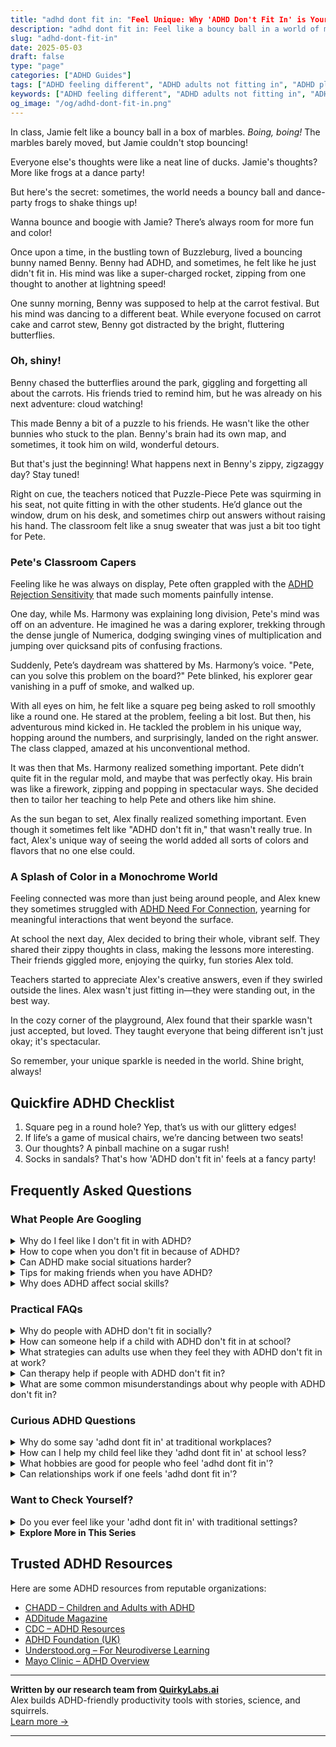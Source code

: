 ```yaml
---
title: "adhd dont fit in: "Feel Unique: Why 'ADHD Don't Fit In' is Your Superpower!"
description: "adhd dont fit in: Feel like a bouncy ball in a world of marbles? "ADHD don't fit in" embraces your unique spark! Join us for stories that celebrate your vibrant mind and uplift your spirit."
slug: "adhd-dont-fit-in"
date: 2025-05-03
draft: false
type: "page"
categories: ["ADHD Guides"]
tags: ["ADHD feeling different", "ADHD adults not fitting in", "ADHD playful coping", "ADHD creativity benefits", "ADHD unique perspectives", "ADHD community support", "ADHD social challenges"]
keywords: ["ADHD feeling different", "ADHD adults not fitting in", "ADHD playful coping", "ADHD creativity benefits", "ADHD unique perspectives", "ADHD community support", "ADHD social challenges"]
og_image: "/og/adhd-dont-fit-in.png"
---
```


In class, Jamie felt like a bouncy ball in a box of marbles. *Boing, boing!* The marbles barely moved, but Jamie couldn't stop bouncing!

Everyone else's thoughts were like a neat line of ducks. Jamie's thoughts? More like frogs at a dance party!

But here's the secret: sometimes, the world needs a bouncy ball and dance-party frogs to shake things up! 

Wanna bounce and boogie with Jamie? There’s always room for more fun and color!

Once upon a time, in the bustling town of Buzzleburg, lived a bouncing bunny named Benny. Benny had ADHD, and sometimes, he felt like he just didn't fit in. His mind was like a super-charged rocket, zipping from one thought to another at lightning speed!

One sunny morning, Benny was supposed to help at the carrot festival. But his mind was dancing to a different beat. While everyone focused on carrot cake and carrot stew, Benny got distracted by the bright, fluttering butterflies.

### Oh, shiny!

Benny chased the butterflies around the park, giggling and forgetting all about the carrots. His friends tried to remind him, but he was already on his next adventure: cloud watching!

This made Benny a bit of a puzzle to his friends. He wasn't like the other bunnies who stuck to the plan. Benny's brain had its own map, and sometimes, it took him on wild, wonderful detours.

But that's just the beginning! What happens next in Benny's zippy, zigzaggy day? Stay tuned!

Right on cue, the teachers noticed that Puzzle-Piece Pete was squirming in his seat, not quite fitting in with the other students. He’d glance out the window, drum on his desk, and sometimes chirp out answers without raising his hand. The classroom felt like a snug sweater that was just a bit too tight for Pete.

### Pete's Classroom Capers

Feeling like he was always on display, Pete often grappled with the [ADHD Rejection Sensitivity](/pages/adhd-rejection-sensitivity/) that made such moments painfully intense.

One day, while Ms. Harmony was explaining long division, Pete's mind was off on an adventure. He imagined he was a daring explorer, trekking through the dense jungle of Numerica, dodging swinging vines of multiplication and jumping over quicksand pits of confusing fractions.

Suddenly, Pete’s daydream was shattered by Ms. Harmony’s voice. "Pete, can you solve this problem on the board?" Pete blinked, his explorer gear vanishing in a puff of smoke, and walked up.

With all eyes on him, he felt like a square peg being asked to roll smoothly like a round one. He stared at the problem, feeling a bit lost. But then, his adventurous mind kicked in. He tackled the problem in his unique way, hopping around the numbers, and surprisingly, landed on the right answer. The class clapped, amazed at his unconventional method.

It was then that Ms. Harmony realized something important. Pete didn’t quite fit in the regular mold, and maybe that was perfectly okay. His brain was like a firework, zipping and popping in spectacular ways. She decided then to tailor her teaching to help Pete and others like him shine.

As the sun began to set, Alex finally realized something important. Even though it sometimes felt like "ADHD don't fit in," that wasn't really true. In fact, Alex's unique way of seeing the world added all sorts of colors and flavors that no one else could.

### A Splash of Color in a Monochrome World

Feeling connected was more than just being around people, and Alex knew they sometimes struggled with [ADHD Need For Connection](/pages/adhd-need-for-connection/), yearning for meaningful interactions that went beyond the surface.

At school the next day, Alex decided to bring their whole, vibrant self. They shared their zippy thoughts in class, making the lessons more interesting. Their friends giggled more, enjoying the quirky, fun stories Alex told.

Teachers started to appreciate Alex's creative answers, even if they swirled outside the lines. Alex wasn't just fitting in—they were standing out, in the best way.

In the cozy corner of the playground, Alex found that their sparkle wasn't just accepted, but loved. They taught everyone that being different isn't just okay; it's spectacular.

So remember, your unique sparkle is needed in the world. Shine bright, always!

## Quickfire ADHD Checklist

1. Square peg in a round hole? Yep, that’s us with our glittery edges!
2. If life’s a game of musical chairs, we’re dancing between two seats!
3. Our thoughts? A pinball machine on a sugar rush!
4. Socks in sandals? That's how 'ADHD don't fit in' feels at a fancy party!

## Frequently Asked Questions



### What People Are Googling

<details><summary>Why do I feel like I don't fit in with ADHD?</summary><p>Feeling like you don’t fit in is a common experience for many with ADHD, and you’re definitely not alone in this. ADHD can sometimes make social interactions a bit more challenging, with differences in how you process conversations or react to social cues. It's important to remember that your unique perspectives and ways of thinking are incredibly valuable, even if they feel out of sync at times. Embracing your individuality and finding communities that appreciate your authentic self can make a huge difference in feeling accepted and understood.</p></details>
<details><summary>How to cope when you don't fit in because of ADHD?</summary><p>Feeling like you don’t quite fit in can be really tough, but remember, your unique perspective and energy are truly valuable. One helpful approach is to seek out communities or groups where neurodiversity is embraced and celebrated—places where you can connect with others who might share similar experiences. You could also explore online forums or social media groups focused on ADHD. Remember, embracing your own qualities and understanding your unique strengths can help you feel more at home in your own skin, no matter where you are.</p></details>
<details><summary>Can ADHD make social situations harder?</summary><p>Absolutely, social situations can indeed be more challenging when you have ADHD. Many find that the nuances of conversation, like timing or picking up on social cues, can feel a bit trickier. Remember, it's perfectly normal for those with ADHD to sometimes speak out of turn or miss subtle hints. Be kind to yourself and know that each interaction is a step towards learning and growing in your social confidence.</p></details>
<details><summary>Tips for making friends when you have ADHD?</summary><p>Making friends when you have ADHD can sometimes feel a bit daunting, but remember, your vibrant energy and unique perspective are truly gifts! Start by engaging in activities that genuinely interest you; this naturally brings you into contact with like-minded people who share your passions. It's also helpful to be open about your ADHD when you feel comfortable. This can help set the stage for understanding and meaningful connections. Lastly, remember to listen actively and show interest in others—it's a wonderful way to deepen new friendships.</p></details>
<details><summary>Why does ADHD affect social skills?</summary><p>ADHD can sometimes make social interactions a bit challenging, and that's perfectly okay! The brain with ADHD handles information and stimuli a bit differently, leading to difficulties with things like timing in conversations, maintaining attention, or misreading social cues. It’s also not uncommon for someone with ADHD to act impulsively in social settings, which can affect how interactions unfold. Remember, understanding these patterns can help you navigate social situations more effectively, and it's always okay to ask for feedback or clarification in your social encounters. You're doing great by seeking to understand more about how ADHD affects you!</p></details>



### Practical FAQs

<details><summary>Why do people with ADHD don't fit in socially?</summary><p>It's really common for folks with ADHD to feel like they don't quite fit in socially, and that's okay! This often stems from differences in how they process social cues and manage impulsivity, which can lead to misunderstandings or mismatched social timing. Remember, ADHD brains are wired to be wonderfully quick and creative, which sometimes means your thoughts and actions are out of sync with those around you. Embracing your unique perspective and finding people who appreciate your genuine self can make a big difference in feeling more at home in social situations.</p></details>
<details><summary>How can someone help if a child with ADHD don't fit in at school?</summary><p>It can be quite challenging when a child with ADHD feels like they don’t quite fit in at school, but there are many supportive steps we can take. First, it’s important to communicate openly with the child’s teachers and school counselors to ensure they understand the child's specific needs and strengths. Together, you can strategize on ways to enhance their social skills and integrate more seamlessly with their peers, perhaps through structured group activities or a buddy system. Additionally, fostering a supportive, understanding environment at home can also boost their confidence and sense of belonging, making school interactions a bit easier.</p></details>
<details><summary>What strategies can adults use when they feel they with ADHD don't fit in at work?</summary><p>Feeling like you don't quite fit in at work can definitely be challenging, but remember, you're not alone in this feeling, and there are strategies that can help. First, try to identify a colleague or two who seem understanding or share similar interests and build a small, supportive network with them. It can also be helpful to communicate openly with your manager about your strengths and how they can be best utilized in the workplace, which not only helps you fit in but also shine. Lastly, consider personalizing your workspace or routine in small ways to boost your comfort and confidence—little touches of 'you' can make a big difference in how integrated and valued you feel.</p></details>
<details><summary>Can therapy help if people with ADHD don't fit in?</summary><p>Absolutely, therapy can be a wonderful support for those with ADHD who feel like they don’t quite fit in. A therapist can help you explore and understand your unique strengths and how your ADHD plays a role in your social interactions. They can also offer strategies to build self-confidence and improve your communication skills. Remember, every person brings their own special flavor to the world, and discovering how yours enriches your environments can be a deeply affirming journey.</p></details>
<details><summary>What are some common misunderstandings about why people with ADHD don't fit in?</summary><p>Absolutely, it's really important to clear up some of those common misunderstandings. One big misconception is that people with ADHD choose to be disruptive or disinterested, when in reality, they might struggle with regulating attention or may become overwhelmed by sensory input. Another is the belief that they just need to try harder, which overlooks the genuine challenges ADHD presents in social and conventional settings. It’s really about understanding that the brain of someone with ADHD is wired a bit differently, and what they need is support and strategies tailored to their unique way of processing the world.</p></details>



### Curious ADHD Questions

<details><summary>Why do some say 'adhd dont fit in' at traditional workplaces?</summary><p>Ah, this is a great question! Traditional workplaces often have structures and routines that can feel a bit rigid to someone with ADHD. You see, ADHD brains tend to thrive on variety and stimulation, which can clash with the usual 9-to-5 schedule and repetitive tasks. It's not that folks with ADHD don't fit in; it's more about finding the right environment where dynamic thinking and creativity are seen as assets!</p></details>
<details><summary>How can I help my child feel like they 'adhd dont fit in' at school less?</summary><p>It’s really wonderful that you’re looking for ways to support your child in feeling more included at school! One effective approach is to work closely with your child’s teachers to ensure they understand your child's unique strengths and challenges. This can lead to tailored support that helps your child engage more confidently with their peers and classroom activities. Additionally, encouraging your child to explore clubs or groups that align with their interests can be a fantastic way for them to connect with like-minded peers, making school a more enjoyable and inclusive place for them. Remember, your support and understanding at home also plays a crucial role in boosting their self-esteem and sense of belonging!</p></details>
<details><summary>What hobbies are good for people who feel 'adhd dont fit in'?</summary><p>Absolutely, finding hobbies that resonate with you and make you feel included can be incredibly rewarding! For those of us with ADHD, activities that engage us in active, hands-on ways can be particularly fulfilling. Consider trying hobbies like gardening, where you can immerse yourself in the sensory joys of nature, or maybe crafting, which allows for creative expression and tangible results. Don’t forget about sports or martial arts, which not only help in burning off some of that extra energy but also offer structured social interactions that can make it easier to connect with others. Remember, the best hobby is one that feels fun and engrossing to you—so feel free to explore until you find your perfect match!</p></details>
<details><summary>Can relationships work if one feels 'adhd dont fit in'?</summary><p>Absolutely, relationships can flourish even if one partner feels like their ADHD makes them a bit different. It’s all about understanding, communication, and embracing each other's unique qualities. In relationships, differences can actually be a source of strength, bringing new perspectives and strategies to the partnership. When both partners commit to learning about how ADHD impacts their relationship and work together to support each other, a deep, empathetic connection can grow.</p></details>



### Want to Check Yourself?

<details><summary>Do you ever feel like your 'adhd dont fit in' with traditional settings?</summary><p>Absolutely, and you're definitely not alone in feeling that way! Traditional settings often follow rigid structures that might not gel well with the dynamic way an ADHD brain works. Remember, ADHD comes with its own set of strengths, like creativity and problem-solving skills, which might not always shine in conventional environments. It's all about finding the right strategies and environments where your unique traits can truly flourish. So, keep exploring and embracing your individuality!</p></details>

<script type="application/ld+json">
{
  "@context": "https://schema.org",
  "@type": "FAQPage",
  "mainEntity": [
    {
      "@type": "Question",
      "name": "Why do I feel like I don't fit in with ADHD?",
      "acceptedAnswer": {
        "@type": "Answer",
        "text": "Feeling like you don\u2019t fit in is a common experience for many with ADHD, and you\u2019re definitely not alone in this. ADHD can sometimes make social interactions a bit more challenging, with differences in how you process conversations or react to social cues. It's important to remember that your unique perspectives and ways of thinking are incredibly valuable, even if they feel out of sync at times. Embracing your individuality and finding communities that appreciate your authentic self can make a huge difference in feeling accepted and understood."
      }
    },
    {
      "@type": "Question",
      "name": "How to cope when you don't fit in because of ADHD?",
      "acceptedAnswer": {
        "@type": "Answer",
        "text": "Feeling like you don\u2019t quite fit in can be really tough, but remember, your unique perspective and energy are truly valuable. One helpful approach is to seek out communities or groups where neurodiversity is embraced and celebrated\u2014places where you can connect with others who might share similar experiences. You could also explore online forums or social media groups focused on ADHD. Remember, embracing your own qualities and understanding your unique strengths can help you feel more at home in your own skin, no matter where you are."
      }
    },
    {
      "@type": "Question",
      "name": "Can ADHD make social situations harder?",
      "acceptedAnswer": {
        "@type": "Answer",
        "text": "Absolutely, social situations can indeed be more challenging when you have ADHD. Many find that the nuances of conversation, like timing or picking up on social cues, can feel a bit trickier. Remember, it's perfectly normal for those with ADHD to sometimes speak out of turn or miss subtle hints. Be kind to yourself and know that each interaction is a step towards learning and growing in your social confidence."
      }
    },
    {
      "@type": "Question",
      "name": "Tips for making friends when you have ADHD?",
      "acceptedAnswer": {
        "@type": "Answer",
        "text": "Making friends when you have ADHD can sometimes feel a bit daunting, but remember, your vibrant energy and unique perspective are truly gifts! Start by engaging in activities that genuinely interest you; this naturally brings you into contact with like-minded people who share your passions. It's also helpful to be open about your ADHD when you feel comfortable. This can help set the stage for understanding and meaningful connections. Lastly, remember to listen actively and show interest in others\u2014it's a wonderful way to deepen new friendships."
      }
    },
    {
      "@type": "Question",
      "name": "Why does ADHD affect social skills?",
      "acceptedAnswer": {
        "@type": "Answer",
        "text": "ADHD can sometimes make social interactions a bit challenging, and that's perfectly okay! The brain with ADHD handles information and stimuli a bit differently, leading to difficulties with things like timing in conversations, maintaining attention, or misreading social cues. It\u2019s also not uncommon for someone with ADHD to act impulsively in social settings, which can affect how interactions unfold. Remember, understanding these patterns can help you navigate social situations more effectively, and it's always okay to ask for feedback or clarification in your social encounters. You're doing great by seeking to understand more about how ADHD affects you!"
      }
    }
  ]
}
</script>
<script type="application/ld+json">
{
  "@context": "https://schema.org",
  "@type": "Article",
  "author": {
    "@type": "Person",
    "name": "QuirkyLabs",
    "url": "https://quirkylabs.ai/about"
  },
  "headline": "adhd dont fit in: \"Feel Unique: Why 'ADHD Don't Fit In' is Your Superpower!\"",
  "mainEntityOfPage": "https://blog.quirkylabs.ai/pages/adhd-dont-fit-in/",
  "datePublished": "2025-05-03"
}
</script>
<script type="application/ld+json">
{
  "@context": "https://schema.org",
  "@type": "BreadcrumbList",
  "itemListElement": [
    {
      "@type": "ListItem",
      "position": 1,
      "name": "Home",
      "item": "https://quirkylabs.ai/"
    },
    {
      "@type": "ListItem",
      "position": 2,
      "name": "Blog",
      "item": "https://blog.quirkylabs.ai/"
    },
    {
      "@type": "ListItem",
      "position": 3,
      "name": "adhd dont fit in: \"Feel Unique: Why 'ADHD Don't Fit In' is Your Superpower!\"",
      "item": "https://blog.quirkylabs.ai/pages/adhd-dont-fit-in/"
    }
  ]
}
</script>

<details>
<summary><strong>Explore More in This Series</strong></summary>

- [Adhd Constant Overthinking](/pages/adhd-constant-overthinking/)
- [Adhd Fear Of Disconnection](/pages/adhd-fear-of-disconnection/)
- [Adhd Connection Overwhelm](/pages/adhd-connection-overwhelm/)
- [Adhd Rejection Sensitivity](/pages/adhd-rejection-sensitivity/)
- [Adhd Social Burnout](/pages/adhd-social-burnout/)
- [Adhd Intense Emotions Alone](/pages/adhd-intense-emotions-alone/)
- [Adhd Fear Of Being Too Much](/pages/adhd-fear-of-being-too-much/)
- [Adhd Feel Alone](/pages/adhd-feel-alone/)
</details>



## Trusted ADHD Resources

Here are some ADHD resources from reputable organizations:

- [CHADD – Children and Adults with ADHD](https://chadd.org)
- [ADDitude Magazine](https://www.additudemag.com)
- [CDC – ADHD Resources](https://www.cdc.gov/ncbddd/adhd)
- [ADHD Foundation (UK)](https://www.adhdfoundation.org.uk)
- [Understood.org – For Neurodiverse Learning](https://www.understood.org)
- [Mayo Clinic – ADHD Overview](https://www.mayoclinic.org/diseases-conditions/adhd)


---

**Written by our research team from [QuirkyLabs.ai](https://quirkylabs.ai)**  
Alex builds ADHD-friendly productivity tools with stories, science, and squirrels.  
[Learn more →](https://quirkylabs.ai)

---